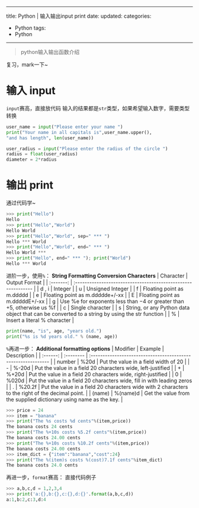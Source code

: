 
---
 title: Python | 输入输出input print
 date: 
 updated: 
 categories:
 - Python
 tags:
 - Python
---
>python输入输出函数介绍
<!--less-->
﻿复习，mark一下~

# 输入 input
`input`赛高，直接放代码
输入的结果都是`str`类型，如果希望输入数字，需要类型转换

```python
user_name = input("Please enter your name ")
print("Your name in all capitals is",user_name.upper(),
"and has length", len(user_name))

user_radius = input("Please enter the radius of the circle ")
radius = float(user_radius)
diameter = 2*radius
```

# 输出 print
通过代码学~
```python
>>> print("Hello")
Hello
>>> print("Hello","World")
Hello World
>>> print("Hello","World", sep=" *** ")
Hello *** World
>>> print("Hello","World", end=" *** ")
Hello World ***
>>> print("Hello", end=" *** "); print("World")
Hello *** World
```
进阶一步，使用`%`：
**String Formatting Conversion Characters**
| Character | Output  Format                                               |
| :-------: | :------------------------------------------------------------ |
|   d , i   | Integer                                                      |
|     u     | Unsigned  Integer                                            |
|     f     | Floating  point as m.ddddd                                   |
|     e     | Floating  point as m.ddddde+/-xx                             |
|     E     | Floating  point as m.dddddE+/-xx                             |
|     g     | Use %e  for exponents less than −4 or greater than +5, otherwise us %f |
|     c     | Single  character                                            |
|     s     | String, or any Python data object that can be converted to a string by using the str function |
|     %     | Insert  a literal % character                                |

```python
print(name, "is", age, "years old.")
print("%s is %d years old." % (name, age))
```
`%`再进一步：
**Additional formatting options**
| Modifier | Example  | Description                                                  |
| :------: | :-------- | :------------------------------------------------------------ |
|  number  | %20d     | Put the  value in a field width of 20                        |
|    \-    | %-20d    | Put the  value in a field 20 characters wide, left-justified |
|    +     | %+20d    | Put the  value in a field 20 characters wide, right-justified |
|    0     | %020d    | Put the  value in a field 20 characters wide, fill in with leading zeros |
|    .     | %20.2f   | Put  the value in a field 20 characters wide with 2 characters to the right of the decimal point. |
|  (name)  | %(name)d | Get the  value from the supplied dictionary using name as the key. |


```python
>>> price = 24
>>> item = "banana"
>>> print("The %s costs %d cents"%(item,price))
The banana costs 24 cents
>>> print("The %+10s costs %5.2f cents"%(item,price))
The banana costs 24.00 cents
>>> print("The %+10s costs %10.2f cents"%(item,price))
The banana costs 24.00 cents
>>> item_dict = {"item":"banana","cost":24}
>>> print("The %(item)s costs %(cost)7.1f cents"%item_dict)
The banana costs 24.0 cents
```

再进一步，`format`赛高：
直接代码例子

```python
>>> a,b,c,d = 1,2,3,4
>>> print('a:{},b:{},c:{},d:{}'.format(a,b,c,d))
a:1,b:2,c:3,d:4
```

